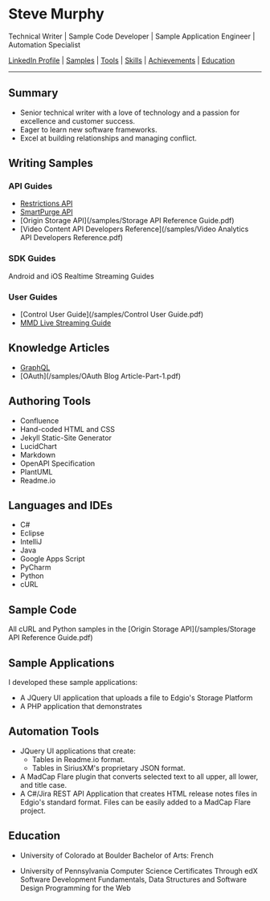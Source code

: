 # Steve Murphy
Technical Writer | Sample Code Developer | Sample Application Engineer | Automation Specialist

[LinkedIn Profile](https://www.linkedin.com/in/stevemurphy1/) | [Samples](#writing-samples) | [Tools](#documentation-tools) | [Skills](#core-skills) | [Achievements](#key-achievements) | [Education](#education)

---

## Summary

- Senior technical writer with a love of technology and a passion for excellence and customer success.
- Eager to learn new software frameworks.
- Excel at building relationships and managing conflict.

## Writing Samples

### API Guides

- [Restrictions API](/samples/API_Reference_Restrictions.pdf)
- [SmartPurge API](/samples/SmartPurge_REST_API_User_Guide.pdf)
- [Origin Storage API](/samples/Storage API Reference Guide.pdf)
- [Video Content API Developers Reference](/samples/Video Analytics API Developers Reference.pdf)

### SDK Guides

Android and iOS Realtime Streaming Guides

### User Guides

- [Control User Guide](/samples/Control User Guide.pdf)
- [MMD Live Streaming Guide](/samples/MMD_Live_Streaming_Guide_v3.0.pdf)

## Knowledge Articles

- [GraphQL](/samples/GraphQL.pdf)
- [OAuth](/samples/OAuth Blog Article-Part-1.pdf)


## Authoring Tools

- Confluence
- Hand-coded HTML and CSS
- Jekyll Static-Site Generator
- LucidChart
- Markdown
- OpenAPI Specification
- PlantUML
- Readme.io

## Languages and IDEs
- C#
- Eclipse
- IntelliJ
- Java
- Google Apps Script
- PyCharm
- Python
- cURL

## Sample Code

All cURL and Python samples in the [Origin Storage API](/samples/Storage API Reference Guide.pdf)

## Sample Applications

I developed these sample applications:
- A JQuery UI application that uploads a file to Edgio's Storage Platform
- A PHP application that demonstrates 

## Automation Tools
- JQuery UI applications that create:
  - Tables in Readme.io format.
  - Tables in SiriusXM's proprietary JSON format.
- A MadCap Flare plugin that converts selected text to all upper, all  lower, and title case.
- A C#/Jira REST API Application that creates HTML release notes files in Edgio's standard format. Files can be easily added to a MadCap Flare project.

## Education

- University of Colorado at Boulder
Bachelor of Arts: French

- University of Pennsylvania Computer Science Certificates Through edX
Software Development Fundamentals,
Data Structures and Software Design
Programming for the Web

